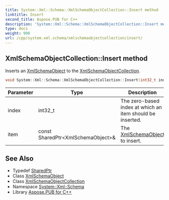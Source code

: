 ```yaml
---
title: System::Xml::Schema::XmlSchemaObjectCollection::Insert method
linktitle: Insert
second_title: Aspose.PUB for C++
description: 'System::Xml::Schema::XmlSchemaObjectCollection::Insert method. Inserts an XmlSchemaObject to the XmlSchemaObjectCollection in C++.'
type: docs
weight: 900
url: /cpp/system.xml.schema/xmlschemaobjectcollection/insert/
---
```

## XmlSchemaObjectCollection::Insert method


Inserts an [XmlSchemaObject](../../xmlschemaobject/) to the [XmlSchemaObjectCollection](../).

```cpp
void System::Xml::Schema::XmlSchemaObjectCollection::Insert(int32_t index, const SharedPtr<XmlSchemaObject> &item)
```


| Parameter | Type | Description |
| --- | --- | --- |
| index | int32_t | The zero-based index at which an item should be inserted. |
| item | const SharedPtr\<XmlSchemaObject\>\& | The [XmlSchemaObject](../../xmlschemaobject/) to insert. |

## See Also

* Typedef [SharedPtr](../../../system/sharedptr/)
* Class [XmlSchemaObject](../../xmlschemaobject/)
* Class [XmlSchemaObjectCollection](../)
* Namespace [System::Xml::Schema](../../)
* Library [Aspose.PUB for C++](../../../)
